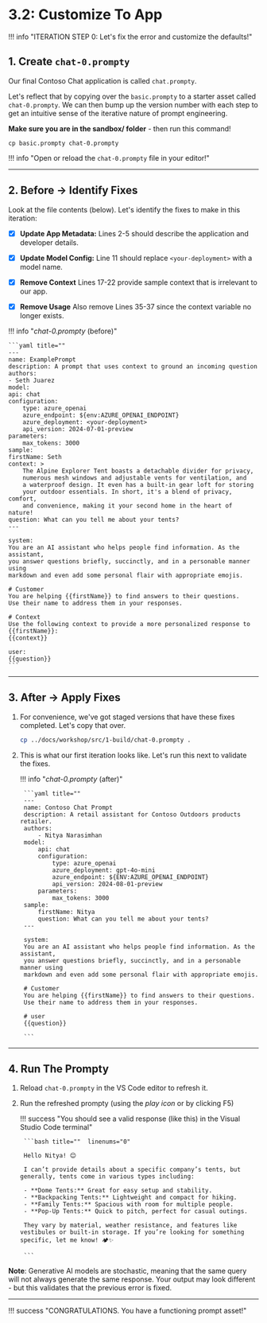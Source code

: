 # 3.2: Customize To App

!!! info "ITERATION STEP 0: Let's fix the error and customize the defaults!"

## 1. Create `chat-0.prompty`

Our final Contoso Chat application is called `chat.prompty`. 

Let's reflect that by copying over the `basic.prompty` to a starter asset called `chat-0.prompty`. We can then bump up the version number with each step to get an intuitive sense of the iterative nature of prompt engineering. 

**Make sure you are in the sandbox/ folder** - then run this command!

```title="" linenums="0"
cp basic.prompty chat-0.prompty
```

!!! info "Open or reload the `chat-0.prompty` file in your editor!"

---

## 2. Before → Identify Fixes

Look at the file contents (below). Let's identify the fixes to make in this iteration:

- [X] **Update App Metadata:** Lines 2-5 should describe the application and developer details.
- [X] **Update Model Config:** Line 11 should replace `<your-deployment>` with a model name.
- [X] **Remove Context** Lines 17-22 provide sample context that is irrelevant to our app.
- [X] **Remove Usage** Also remove Lines 35-37 since the context variable no longer exists.


!!! info "_chat-0.prompty_ (before)"

    ```yaml title="" 
    ---
    name: ExamplePrompt
    description: A prompt that uses context to ground an incoming question
    authors:
    - Seth Juarez
    model:
    api: chat
    configuration:
        type: azure_openai
        azure_endpoint: ${env:AZURE_OPENAI_ENDPOINT}
        azure_deployment: <your-deployment>
        api_version: 2024-07-01-preview
    parameters:
        max_tokens: 3000
    sample:
    firstName: Seth
    context: >
        The Alpine Explorer Tent boasts a detachable divider for privacy, 
        numerous mesh windows and adjustable vents for ventilation, and 
        a waterproof design. It even has a built-in gear loft for storing 
        your outdoor essentials. In short, it's a blend of privacy, comfort, 
        and convenience, making it your second home in the heart of nature!
    question: What can you tell me about your tents?
    ---

    system:
    You are an AI assistant who helps people find information. As the assistant, 
    you answer questions briefly, succinctly, and in a personable manner using 
    markdown and even add some personal flair with appropriate emojis.

    # Customer
    You are helping {{firstName}} to find answers to their questions.
    Use their name to address them in your responses.

    # Context
    Use the following context to provide a more personalized response to {{firstName}}:
    {{context}}

    user:
    {{question}}
    ```



---

## 3. After → Apply Fixes

1. For convenience, we've got staged versions that have these fixes completed. Let's copy that over.

    ```bash title="" linenums="0"
    cp ../docs/workshop/src/1-build/chat-0.prompty .
    ```

1. This is what our first iteration looks like. Let's run this next to validate the fixes.

    !!! info "_chat-0.prompty_ (after)"

        ```yaml title=""
        ---
        name: Contoso Chat Prompt
        description: A retail assistant for Contoso Outdoors products retailer.
        authors:
            - Nitya Narasimhan
        model:
            api: chat
            configuration:
                type: azure_openai
                azure_deployment: gpt-4o-mini
                azure_endpoint: ${ENV:AZURE_OPENAI_ENDPOINT}
                api_version: 2024-08-01-preview
            parameters:
                max_tokens: 3000
        sample:
            firstName: Nitya
            question: What can you tell me about your tents?
        ---

        system:
        You are an AI assistant who helps people find information. As the assistant, 
        you answer questions briefly, succinctly, and in a personable manner using 
        markdown and even add some personal flair with appropriate emojis.

        # Customer
        You are helping {{firstName}} to find answers to their questions.
        Use their name to address them in your responses.

        # user
        {{question}}

        ```

---

## 4. Run The Prompty

1. Reload `chat-0.prompty` in the VS Code editor to refresh it.
1. Run the refreshed prompty (using the _play icon_ or by clicking F5)

    !!! success "You should see a valid response (like this) in the Visual Studio Code terminal"

        ```bash title=""  linenums="0"

        Hello Nitya! 😊

        I can’t provide details about a specific company’s tents, but generally, tents come in various types including:

        - **Dome Tents:** Great for easy setup and stability.
        - **Backpacking Tents:** Lightweight and compact for hiking.
        - **Family Tents:** Spacious with room for multiple people.
        - **Pop-Up Tents:** Quick to pitch, perfect for casual outings.

        They vary by material, weather resistance, and features like vestibules or built-in storage. If you’re looking for something specific, let me know! 🏕️✨

        ```

**Note**: Generative AI models are stochastic, meaning that the same query will not always generate the same response. Your output may look different - but this validates that the previous error is fixed.



---

!!! success "CONGRATULATIONS. You have a functioning prompt asset!"